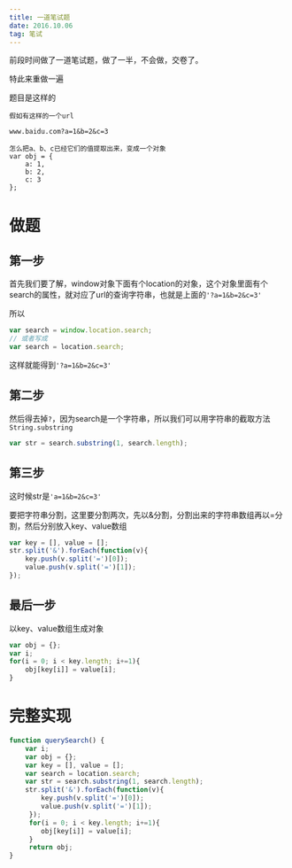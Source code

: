 ```yaml
---
title: 一道笔试题
date: 2016.10.06
tag: 笔试
---
```


前段时间做了一道笔试题，做了一半，不会做，交卷了。

特此来重做一遍

题目是这样的

<!--more-->

```
假如有这样的一个url

www.baidu.com?a=1&b=2&c=3

怎么把a、b、c已经它们的值提取出来，变成一个对象
var obj = {
	a: 1,
	b: 2,
	c: 3
};
```

# 做题

## 第一步

首先我们要了解，window对象下面有个location的对象，这个对象里面有个search的属性，就对应了url的查询字符串，也就是上面的`'?a=1&b=2&c=3'`

所以

```js
var search = window.location.search;
// 或者写成
var search = location.search;
```
这样就能得到`'?a=1&b=2&c=3'`

## 第二步
然后得去掉`?`，因为search是一个字符串，所以我们可以用字符串的截取方法`String.substring`

```js
var str = search.substring(1, search.length);
```

## 第三步
这时候str是`'a=1&b=2&c=3'`

要把字符串分割，这里要分割两次，先以&分割，分割出来的字符串数组再以=分割，然后分别放入key、value数组

```js
var key = [], value = [];
str.split('&').forEach(function(v){ 
	key.push(v.split('=')[0]);
	value.push(v.split('=')[1]);
});
```
## 最后一步
以key、value数组生成对象

```js
var obj = {};
var i;
for(i = 0; i < key.length; i+=1){
	obj[key[i]] = value[i];
}
```


# 完整实现

```js
function querySearch() {
	var i;
	var obj = {};
	var key = [], value = [];
	var search = location.search;
	var str = search.substring(1, search.length);
	str.split('&').forEach(function(v){	
		key.push(v.split('=')[0]);
		value.push(v.split('=')[1]);
     });
     for(i = 0; i < key.length; i+=1){
     	obj[key[i]] = value[i];
     }
     return obj;
}
```


